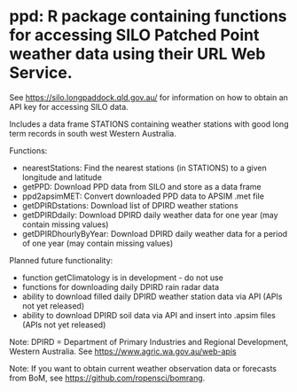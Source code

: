 ppd:  R package containing functions for accessing SILO Patched Point weather data using their URL Web Service.
====================================================

See https://silo.longpaddock.qld.gov.au/ for information on how to obtain an API key for accessing SILO data.

Includes a data frame STATIONS containing weather stations with good long term records in south west Western Australia.

Functions:
* nearestStations: Find the nearest stations (in STATIONS) to a given longitude and latitude
* getPPD: Download PPD data from SILO and store as a data frame
* ppd2apsimMET: Convert downloaded PPD data to APSIM .met file
* getDPIRDstations: Download list of DPIRD weather stations
* getDPIRDdaily: Download DPIRD daily weather data for one year (may contain missing values)
* getDPIRDhourlyByYear: Download DPIRD daily weather data for a period of one year (may contain missing values)

Planned future functionality:
* function getClimatology is in development - do not use
* functions for downloading daily DPIRD rain radar data
*	ability to download filled daily DPIRD weather station data via API (APIs not yet released)
*	ability to download DPIRD soil data via API and insert into .apsim files (APIs not yet released)

Note: DPIRD = Department of Primary Industries and Regional Development, Western Australia. See https://www.agric.wa.gov.au/web-apis 

Note: If you want to obtain current weather observation data or forecasts from BoM, see https://github.com/ropensci/bomrang.

